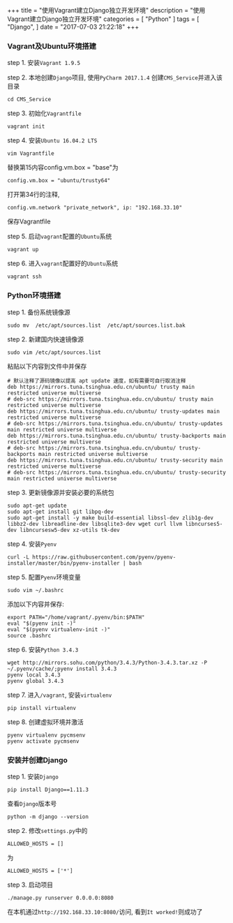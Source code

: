 +++
title = "使用Vagrant建立Django独立开发环境"
description = "使用Vagrant建立Django独立开发环境"
categories = [
    "Python"
]
tags = [
    "Django",
]
date = "2017-07-03 21:22:18"
+++

### Vagrant及Ubuntu环境搭建

step 1. 安装`Vagrant 1.9.5`

step 2. 本地创建`Django`项目, 使用`PyCharm 2017.1.4` 创建`CMS_Service`并进入该目录    

```shell
cd CMS_Service
```
step 3. 初始化`Vagrantfile`    

```shell
vagrant init
```

step 4. 安装`Ubuntu 16.04.2 LTS`
```shell
vim Vagrantfile
```

替换第15内容config.vm.box = "base"为
```shell
config.vm.box = "ubuntu/trusty64"
```
打开第34行的注释, 
```shell
config.vm.network "private_network", ip: "192.168.33.10"
```

保存Vagrantfile

step 5. 启动`vagrant`配置的`Ubuntu`系统    
```shell
vagrant up
```

step 6. 进入`vagrant`配置好的```Ubuntu```系统
```shell
vagrant ssh
```

### Python环境搭建

step 1. 备份系统镜像源
```shell
sudo mv  /etc/apt/sources.list  /etc/apt/sources.list.bak
```

step 2. 新建国内快速镜像源
```shell
sudo vim /etc/apt/sources.list
```

粘贴以下内容到文件中并保存

```shell
# 默认注释了源码镜像以提高 apt update 速度，如有需要可自行取消注释
deb https://mirrors.tuna.tsinghua.edu.cn/ubuntu/ trusty main restricted universe multiverse
# deb-src https://mirrors.tuna.tsinghua.edu.cn/ubuntu/ trusty main restricted universe multiverse
deb https://mirrors.tuna.tsinghua.edu.cn/ubuntu/ trusty-updates main restricted universe multiverse
# deb-src https://mirrors.tuna.tsinghua.edu.cn/ubuntu/ trusty-updates main restricted universe multiverse
deb https://mirrors.tuna.tsinghua.edu.cn/ubuntu/ trusty-backports main restricted universe multiverse
# deb-src https://mirrors.tuna.tsinghua.edu.cn/ubuntu/ trusty-backports main restricted universe multiverse
deb https://mirrors.tuna.tsinghua.edu.cn/ubuntu/ trusty-security main restricted universe multiverse
# deb-src https://mirrors.tuna.tsinghua.edu.cn/ubuntu/ trusty-security main restricted universe multiverse
```

step 3. 更新镜像源并安装必要的系统包

```shell
sudo apt-get update
sudo apt-get install git libpq-dev
sudo apt-get install -y make build-essential libssl-dev zlib1g-dev libbz2-dev libreadline-dev libsqlite3-dev wget curl llvm libncurses5-dev libncursesw5-dev xz-utils tk-dev
```

step 4. 安装`Pyenv`

```shell
curl -L https://raw.githubusercontent.com/pyenv/pyenv-installer/master/bin/pyenv-installer | bash
```

step 5. 配置`Pyenv`环境变量

```shell
sudo vim ~/.bashrc
```

添加以下内容并保存:

```shell
export PATH="/home/vagrant/.pyenv/bin:$PATH"
eval "$(pyenv init -)"
eval "$(pyenv virtualenv-init -)"
source .bashrc
```  

step 6. 安装`Python 3.4.3`

```shell
wget http://mirrors.sohu.com/python/3.4.3/Python-3.4.3.tar.xz -P ~/.pyenv/cache/;pyenv install 3.4.3 
pyenv local 3.4.3
pyenv global 3.4.3
```


step 7. 进入`/vagrant`, 安装`virtualenv`

```shell
pip install virtualenv
```

step 8. 创建虚拟环境并激活
```shell
pyenv virtualenv pycmsenv
pyenv activate pycmsenv
```

### 安装并创建Django
step 1. 安装`Django`
```shell
pip install Django==1.11.3
```

查看`Django`版本号

```shell
python -m django --version
```

step 2. 修改`settings.py`中的
```shell
ALLOWED_HOSTS = []
```
为
```shell
ALLOWED_HOSTS = ['*']
```

step 3. 启动项目

```shell
./manage.py runserver 0.0.0.0:8080
```

在本机通过`http://192.168.33.10:8080/`访问, 看到`It worked!`则成功了